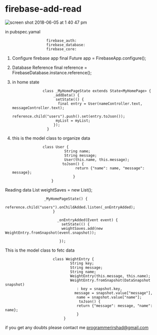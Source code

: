 # firebase-add-read

![screen shot 2018-06-05 at 1 40 47 pm](https://user-images.githubusercontent.com/39940314/40963452-316ff852-68c6-11e8-9ef3-a5d5bbb00951.png)


in pubspec.yamal 

                   
                       firebase_auth:
                       firebase_database:
                       firebase_core:


1) Configure firebase app
                      final Future<FirebaseApp> app = FirebaseApp.configure();

2) Database Reference
                      final reference = FirebaseDatabase.instance.reference();

3) in home state
  
                     class _MyHomePageState extends State<MyHomePage> {
                          _addData() {
                           setState(() {
                            final entry = User(nameController.text, messageController.text);
                           reference.child("users").push().set(entry.toJson());
                           myList = myList;
                          });
                       }

5) this is the model class to organize data
        
                     class User {
                               String name;
                               String message;
                               User(this.name, this.message);
                              toJson() {
                                    return {"name": name, "message": message};
                                   }
                         }



Reading data
                    List<WeightEntry> weightSaves = new List();

                      _MyHomePageState() {
                               reference.child("users").onChildAdded.listen(_onEntryAdded);
                          }

                            _onEntryAdded(Event event) {
                              setState(() {
                              weightSaves.add(new WeightEntry.fromSnapshot(event.snapshot));
      
                             });

This is the model class to fetc data
                     
                          class WeightEntry {
                                  String key;
                                  String message;
                                  String name;
                                  WeightEntry(this.message, this.name);
                                  WeightEntry.fromSnapshot(DataSnapshot snapshot)
                                     : key = snapshot.key,
                                    message = snapshot.value["message"],
                                     name = snapshot.value["name"];
                                      toJson() {
                                     return {"message": message, "name": name};
                                     } 
                               }

if you get any doubts please contact me programmerirshad@gmail.com
